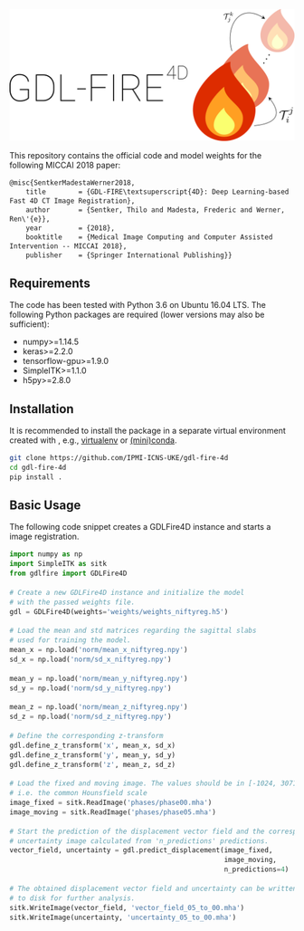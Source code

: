 ![gdl_fire_4d_logo](imgs/logo.png "GDL-FIRE4D")

This repository contains the official code and model weights for the following MICCAI 2018 paper:

```
@misc{SentkerMadestaWerner2018,
    title        = {GDL-FIRE\textsuperscript{4D}: Deep Learning-based Fast 4D CT Image Registration},
    author       = {Sentker, Thilo and Madesta, Frederic and Werner, Ren\'{e}},
    year         = {2018},
    booktitle    = {Medical Image Computing and Computer Assisted Intervention -- MICCAI 2018},
    publisher    = {Springer International Publishing}}
```

## Requirements
The code has been tested with Python 3.6 on Ubuntu 16.04 LTS. The following Python packages are required (lower versions may also be sufficient):
- numpy>=1.14.5
- keras>=2.2.0
- tensorflow-gpu>=1.9.0
- SimpleITK>=1.1.0
- h5py>=2.8.0

## Installation
It is recommended to install the package in a separate virtual environment created with , e.g., [virtualenv](https://virtualenv.pypa.io/en/stable/) or [(mini)conda](https://conda.io/docs/user-guide/install/index.html).
```sh
git clone https://github.com/IPMI-ICNS-UKE/gdl-fire-4d
cd gdl-fire-4d
pip install .
```


## Basic Usage
The following code snippet creates a GDLFire4D instance and starts a image registration.
```python
import numpy as np
import SimpleITK as sitk
from gdlfire import GDLFire4D

# Create a new GDLFire4D instance and initialize the model
# with the passed weights file.
gdl = GDLFire4D(weights='weights/weights_niftyreg.h5')

# Load the mean and std matrices regarding the sagittal slabs
# used for training the model.
mean_x = np.load('norm/mean_x_niftyreg.npy')
sd_x = np.load('norm/sd_x_niftyreg.npy')

mean_y = np.load('norm/mean_y_niftyreg.npy')
sd_y = np.load('norm/sd_y_niftyreg.npy')

mean_z = np.load('norm/mean_z_niftyreg.npy')
sd_z = np.load('norm/sd_z_niftyreg.npy')

# Define the corresponding z-transform
gdl.define_z_transform('x', mean_x, sd_x)
gdl.define_z_transform('y', mean_y, sd_y)
gdl.define_z_transform('z', mean_z, sd_z)

# Load the fixed and moving image. The values should be in [-1024, 3071],
# i.e. the common Hounsfield scale
image_fixed = sitk.ReadImage('phases/phase00.mha')
image_moving = sitk.ReadImage('phases/phase05.mha')

# Start the prediction of the displacement vector field and the corresponding
# uncertainty image calculated from 'n_predictions' predictions.
vector_field, uncertainty = gdl.predict_displacement(image_fixed,
                                                     image_moving,
                                                     n_predictions=4)

# The obtained displacement vector field and uncertainty can be written
# to disk for further analysis.
sitk.WriteImage(vector_field, 'vector_field_05_to_00.mha')
sitk.WriteImage(uncertainty, 'uncertainty_05_to_00.mha')
```
